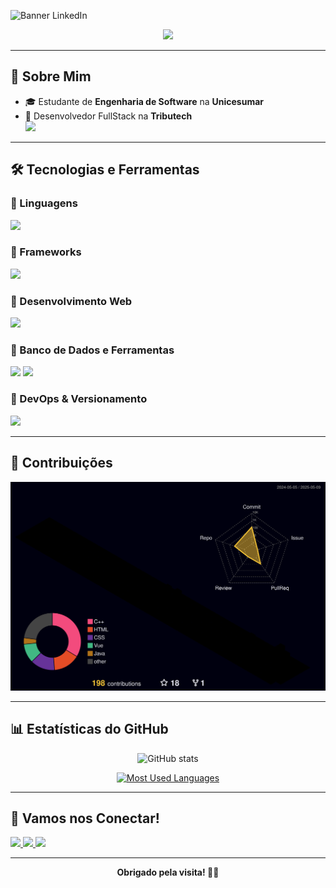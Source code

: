 ![Banner LinkedIn](https://i.imgur.com/JchAmOR.png)

<p align="center">
  <a href="https://github.com/DenverCoder1/readme-typing-svg">
    <img src="https://readme-typing-svg.herokuapp.com?font=Time+New+Roman&color=cyan&size=25&center=true&vCenter=true&width=600&height=100&lines=Bem-vindo(a)+ao+meu+perfil+!">
  </a>
</p>

---

## 🚀 Sobre Mim

- 🎓 Estudante de **Engenharia de Software** na **Unicesumar**
- 💼 Desenvolvedor FullStack na **Tributech**  
  <img src="https://i.imgur.com/zSYrcDD.png" width="120"/>

---

## 🛠️ Tecnologias e Ferramentas

### 🔹 Linguagens 
<p align="left">
  <img src="https://skillicons.dev/icons?i=java,js,ts,python" height="40"/>
</p>

### 🔹 Frameworks
<p align="left">
  <img src="https://skillicons.dev/icons?i=spring,nodejs,express,nextjs" height="40"/>
</p>

### 🔹 Desenvolvimento Web
<p align="left">
  <img src="https://skillicons.dev/icons?i=html,css,bootstrap,angular,react,vue" height="40"/>
</p>

### 🔹 Banco de Dados e Ferramentas
<p align="left">
  <img src="https://skillicons.dev/icons?i=mysql,postgres" height="40"/>
  <img src="https://img.shields.io/badge/Pentaho-003A70?style=flat-square&logoColor=white&labelColor=003A70&label=Pentaho" height="25"/>
</p>

### 🔹 DevOps & Versionamento
<p align="left">
  <img src="https://skillicons.dev/icons?i=git,github,linux" height="40"/>
</p>

---

## 🧊 Contribuições

<div align="center">
  <img src="https://github.com/filiperuizb/filiperuizb/blob/main/profile-3d-contrib/profile-night-rainbow.svg" alt="3D GitHub Profile" />
</div>

---

## 📊 Estatísticas do GitHub

<p align="center">
  <img src="https://github-readme-stats.vercel.app/api?username=filiperuizb&hide_title=true&show_icons=true&include_all_commits=false&count_private=true&line_height=25&hide=issues&bg_color=000&title_color=00FF00&text_color=FFF&border_radius=3&border_color=561760&icon_color=00FF00&theme=jolly" alt="GitHub stats">
</p>

<p align="center">
  <a href="https://github.com/anuraghazra/github-readme-stats">
    <img src="https://github-readme-stats.vercel.app/api/top-langs/?username=filiperuizb&line_height=10&card_width=290&layout=compact&hide_title=false&count_private=true&langs_count=4&show_icons=true&title_color=00FF00&hide=html,css&bg_color=000&text_color=8B8B8B&border_radius=3&border_color=561760" alt="Most Used Languages">
  </a>
</p>

---

## 🤝 Vamos nos Conectar!

<p align="left">
  <a href="mailto:filiperuizboligon9@gmail.com">
    <img src="https://img.shields.io/badge/Gmail-D14836?style=for-the-badge&logo=gmail&logoColor=white"/>
  </a>
  <a href="https://www.linkedin.com/in/filipe-ruiz-boligon-8930582b6/">
    <img src="https://img.shields.io/badge/LinkedIn-0077B5?style=for-the-badge&logo=linkedin&logoColor=white"/>
  </a>
  <a href="https://www.instagram.com/filiperuiz.b/">
    <img src="https://img.shields.io/badge/Instagram-E4405F?style=for-the-badge&logo=instagram&logoColor=white"/>
  </a>
</p>

---

<div align="center">
  <b>Obrigado pela visita! 🚀✨</b>
</div>
